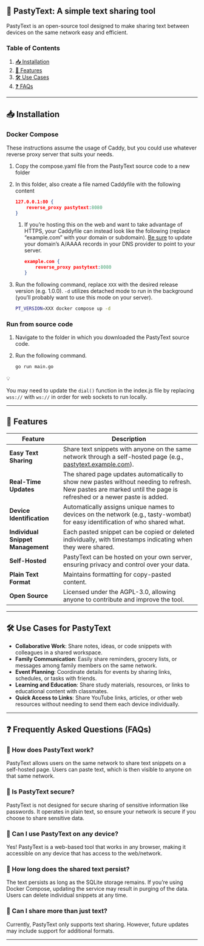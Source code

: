 ## 📄 PastyText: A simple text sharing tool

PastyText is an open-source tool designed to make sharing text between devices on the same network easy and efficient. 

### Table of Contents
1. [📥 Installation](#installation)
2. [🚀 Features](#features)
3. [🛠️ Use Cases](#usecases)
4. [❓ FAQs](#faqs)

---
## 📥 Installation <a name="installation"></a>

### Docker Compose

These instructions assume the usage of Caddy, but you could use whatever reverse proxy server that suits your needs.

1. Copy the compose.yaml file from the PastyText source code to a new folder
    
2. In this folder, also create a file named Caddyfile with the following content
    
    ```json
    127.0.0.1:80 {
        reverse_proxy pastytext:8080
    }
    ```
    
    1. If you’re hosting this on the web and want to take advantage of HTTPS, your Caddyfile can instead look like the following (replace “example.com” with your domain or subdomain). [Be sure](https://caddyserver.com/docs/quick-starts/https) to update your domain’s A/AAAA records in your DNS provider to point to your server.
        
        ```json
        example.com {
            reverse_proxy pastytext:8080
        }
        ```
        
3. Run the following command, replace `XXX` with the desired release version (e.g. 1.0.0). `-d` utilizes detached mode to run in the background (you’ll probably want to use this mode on your server).
    
    ```bash
    PT_VERSION=XXX docker compose up -d
    ```
    

### Run from source code

1. Navigate to the folder in which you downloaded the PastyText source code.
2. Run the following command.
    
    ```bash
    go run main.go
    ```
    

<aside>
💡

You may need to update the `dial()` function in the index.js file by replacing `wss://` with `ws://` in order for web sockets to run locally.

</aside>

---

## 🚀 Features <a name="features"></a>

| Feature | Description |
| --- | --- |
| **Easy Text Sharing** | Share text snippets with anyone on the same network through a self-hosted page (e.g., [pastytext.example.com](http://pastytext.example.com/)). |
| **Real-Time Updates** | The shared page updates automatically to show new pastes without needing to refresh. New pastes are marked until the page is refreshed or a newer paste is added. |
| **Device Identification** | Automatically assigns unique names to devices on the network (e.g., tasty-wombat) for easy identification of who shared what. |
| **Individual Snippet Management** | Each pasted snippet can be copied or deleted individually, with timestamps indicating when they were shared. |
| **Self-Hosted** | PastyText can be hosted on your own server, ensuring privacy and control over your data. |
| **Plain Text Format** | Maintains formatting for copy-pasted content. |
| **Open Source** | Licensed under the AGPL-3.0, allowing anyone to contribute and improve the tool. |

---

## 🛠️ Use Cases for PastyText <a name="usecases"></a>

- **Collaborative Work**: Share notes, ideas, or code snippets with colleagues in a shared workspace.
- **Family Communication**: Easily share reminders, grocery lists, or messages among family members on the same network.
- **Event Planning**: Coordinate details for events by sharing links, schedules, or tasks with friends.
- **Learning and Education**: Share study materials, resources, or links to educational content with classmates.
- **Quick Access to Links**: Share YouTube links, articles, or other web resources without needing to send them each device individually.

---

## ❓ Frequently Asked Questions (FAQs) <a name="faqs"></a>

### 🧐 How does PastyText work?

PastyText allows users on the same network to share text snippets on a self-hosted page. Users can paste text, which is then visible to anyone on that same network.

### 🧐 Is PastyText secure?

PastyText is not designed for secure sharing of sensitive information like passwords. It operates in plain text, so ensure your network is secure if you choose to share sensitive data.

### 🧐 Can I use PastyText on any device?

Yes! PastyText is a web-based tool that works in any browser, making it accessible on any device that has access to the web/network.

### 🧐 How long does the shared text persist?

The text persists as long as the SQLite storage remains. If you’re using Docker Compose, updating the service may result in purging of the data. Users can delete individual snippets at any time.

### 🧐 Can I share more than just text?

Currently, PastyText only supports text sharing. However, future updates may include support for additional formats.

---
